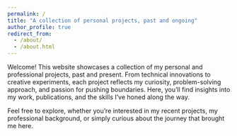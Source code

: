 ```yaml
---
permalink: /
title: "A collection of personal projects, past and ongoing"
author_profile: true
redirect_from: 
  - /about/
  - /about.html
---
```


Welcome! This website showcases a collection of my personal and professional projects, past and present. From technical innovations to creative experiments, each project reflects my curiosity, problem-solving approach, and passion for pushing boundaries. Here, you’ll find insights into my work, publications, and the skills I’ve honed along the way.

Feel free to explore, whether you’re interested in my recent projects, my professional background, or simply curious about the journey that brought me here.


